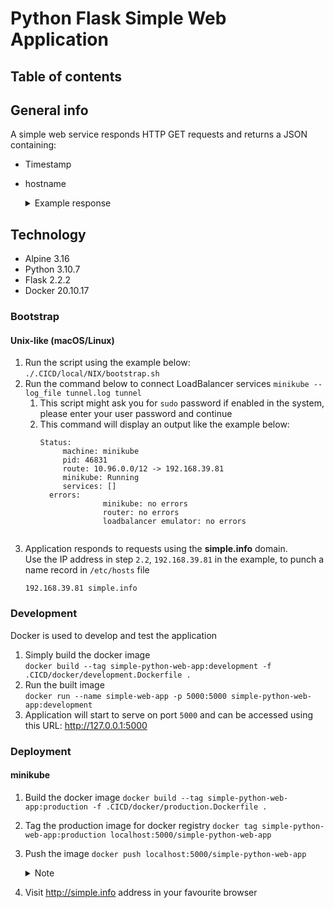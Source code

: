 # Python Flask Simple Web Application

## Table of contents

## General info
A simple web service responds HTTP GET requests and returns a JSON containing:
- Timestamp
- hostname  
  <details>
    <summary>Example response</summary>

    ```json
    {
      "Timestamp": "Sat, 10 Sep 2022 14:22:49 GMT",
      "hostname": "29ef7d9092cb"
    }
    ```
  </details>
## Technology
- Alpine 3.16
- Python 3.10.7
- Flask 2.2.2
- Docker 20.10.17
### Bootstrap
#### Unix-like (macOS/Linux)
1. Run the script using the example below:  
   `./.CICD/local/NIX/bootstrap.sh`
2. Run the command below to connect LoadBalancer services
   `minikube --log_file tunnel.log tunnel`
    1. This script might ask you for `sudo` password if enabled in the system, please enter your user password and continue
    2. This command will display an output like the example below:
       ```
       Status:
            machine: minikube
            pid: 46831
            route: 10.96.0.0/12 -> 192.168.39.81
            minikube: Running
            services: []
         errors: 
                     minikube: no errors
                     router: no errors
                     loadbalancer emulator: no errors
      ```  

3. Application responds to requests using the **simple.info** domain.  
   Use the IP address in step `2.2`, `192.168.39.81` in the example, to punch a name record in `/etc/hosts` file
   ```/etc/hosts
   192.168.39.81 simple.info
   ```

### Development
Docker is used to develop and test the application
1. Simply build the docker image  
   `docker build --tag simple-python-web-app:development -f .CICD/docker/development.Dockerfile .`
2. Run the built image  
   `docker run --name simple-web-app -p 5000:5000 simple-python-web-app:development`
3. Application will start to serve on port `5000` and can be accessed using this URL: http://127.0.0.1:5000

### Deployment

#### minikube
1. Build the docker image
   `docker build --tag simple-python-web-app:production -f .CICD/docker/production.Dockerfile .`
2. Tag the production image for docker registry
   `docker tag simple-python-web-app:production localhost:5000/simple-python-web-app`
3. Push the image
   `docker push localhost:5000/simple-python-web-app`
   <details>
   <summary>Note</summary>

      You can use the deployment script `./.CICD/deploy.k8s.sh`
   </details>
4. Visit http://simple.info address in your favourite browser
